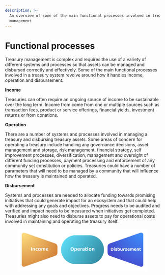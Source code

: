 ```yaml
---
description: >-
  An overview of some of the main functional processes involved in treasury
  management
---
```


# Functional processes

Treasury management is complex and requires the use of a variety of different systems and processes so that assets can be managed and disbursed correctly and effectively. Some of the main functional processes involved in a treasury system revolve around how it handles income, operation and disbursement.



**Income**

Treasuries can often require an ongoing source of income to be sustainable over the long term. Income from come from one or multiple sources such as transaction fees, product or service offerings, financial yields, investment returns or from donations.



**Operation**

There are a number of systems and processes involved in managing a treasury and disbursing treasury assets. Some areas of concern for operating a treasury include handling any governance decisions, asset management and storage, risk management, financial strategy, self improvement processes, diversification, management and oversight of different funding processes, payment processing and enforcement of any community set constitution or policies. Treasuries could have a number of parameters that will need to be managed by a community that will influence how the treasury is maintained and operated.



**Disbursement**

Systems and processes are needed to allocate funding towards promising initiatives that could generate impact for an ecosystem and that could help with addressing any goals and objectives. Progress needs to be audited and verified and impact needs to be measured when initiatives get completed. Treasuries might also need to disburse assets to pay for operational costs involved in maintaining and operating the treasury itself.



<figure><img src="../.gitbook/assets/treasury-process.png" alt=""><figcaption></figcaption></figure>
